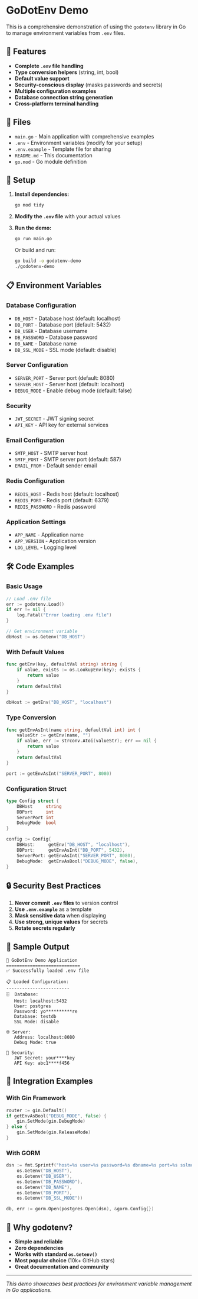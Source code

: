 # GoDotEnv Demo

This is a comprehensive demonstration of using the `godotenv` library in Go to manage environment variables from `.env` files.

## 🚀 Features

- **Complete `.env` file handling**
- **Type conversion helpers** (string, int, bool)
- **Default value support**
- **Security-conscious display** (masks passwords and secrets)
- **Multiple configuration examples**
- **Database connection string generation**
- **Cross-platform terminal handling**

## 📁 Files

- `main.go` - Main application with comprehensive examples
- `.env` - Environment variables (modify for your setup)
- `.env.example` - Template file for sharing
- `README.md` - This documentation
- `go.mod` - Go module definition

## 🔧 Setup

1. **Install dependencies:**
   ```bash
   go mod tidy
   ```

2. **Modify the `.env` file** with your actual values

3. **Run the demo:**
   ```bash
   go run main.go
   ```

   Or build and run:
   ```bash
   go build -o godotenv-demo
   ./godotenv-demo
   ```

## 📋 Environment Variables

### Database Configuration
- `DB_HOST` - Database host (default: localhost)
- `DB_PORT` - Database port (default: 5432)
- `DB_USER` - Database username
- `DB_PASSWORD` - Database password
- `DB_NAME` - Database name
- `DB_SSL_MODE` - SSL mode (default: disable)

### Server Configuration
- `SERVER_PORT` - Server port (default: 8080)
- `SERVER_HOST` - Server host (default: localhost)
- `DEBUG_MODE` - Enable debug mode (default: false)

### Security
- `JWT_SECRET` - JWT signing secret
- `API_KEY` - API key for external services

### Email Configuration
- `SMTP_HOST` - SMTP server host
- `SMTP_PORT` - SMTP server port (default: 587)
- `EMAIL_FROM` - Default sender email

### Redis Configuration
- `REDIS_HOST` - Redis host (default: localhost)
- `REDIS_PORT` - Redis port (default: 6379)
- `REDIS_PASSWORD` - Redis password

### Application Settings
- `APP_NAME` - Application name
- `APP_VERSION` - Application version
- `LOG_LEVEL` - Logging level

## 🛠️ Code Examples

### Basic Usage
```go
// Load .env file
err := godotenv.Load()
if err != nil {
    log.Fatal("Error loading .env file")
}

// Get environment variable
dbHost := os.Getenv("DB_HOST")
```

### With Default Values
```go
func getEnv(key, defaultVal string) string {
    if value, exists := os.LookupEnv(key); exists {
        return value
    }
    return defaultVal
}

dbHost := getEnv("DB_HOST", "localhost")
```

### Type Conversion
```go
func getEnvAsInt(name string, defaultVal int) int {
    valueStr := getEnv(name, "")
    if value, err := strconv.Atoi(valueStr); err == nil {
        return value
    }
    return defaultVal
}

port := getEnvAsInt("SERVER_PORT", 8080)
```

### Configuration Struct
```go
type Config struct {
    DBHost     string
    DBPort     int
    ServerPort int
    DebugMode  bool
}

config := Config{
    DBHost:     getEnv("DB_HOST", "localhost"),
    DBPort:     getEnvAsInt("DB_PORT", 5432),
    ServerPort: getEnvAsInt("SERVER_PORT", 8080),
    DebugMode:  getEnvAsBool("DEBUG_MODE", false),
}
```

## 🔒 Security Best Practices

1. **Never commit `.env` files** to version control
2. **Use `.env.example`** as a template
3. **Mask sensitive data** when displaying
4. **Use strong, unique values** for secrets
5. **Rotate secrets regularly**

## 📝 Sample Output

```
🚀 GoDotEnv Demo Application
============================
✅ Successfully loaded .env file

📋 Loaded Configuration:
------------------------
🗄️  Database:
   Host: localhost:5432
   User: postgres
   Password: yo**********re
   Database: testdb
   SSL Mode: disable

🌐 Server:
   Address: localhost:8080
   Debug Mode: true

🔐 Security:
   JWT Secret: your****key
   API Key: abc1****f456
```

## 🚀 Integration Examples

### With Gin Framework
```go
router := gin.Default()
if getEnvAsBool("DEBUG_MODE", false) {
    gin.SetMode(gin.DebugMode)
} else {
    gin.SetMode(gin.ReleaseMode)
}
```

### With GORM
```go
dsn := fmt.Sprintf("host=%s user=%s password=%s dbname=%s port=%s sslmode=%s",
    os.Getenv("DB_HOST"),
    os.Getenv("DB_USER"),
    os.Getenv("DB_PASSWORD"),
    os.Getenv("DB_NAME"),
    os.Getenv("DB_PORT"),
    os.Getenv("DB_SSL_MODE"))

db, err := gorm.Open(postgres.Open(dsn), &gorm.Config{})
```

## 🌟 Why godotenv?

- **Simple and reliable**
- **Zero dependencies**
- **Works with standard `os.Getenv()`**
- **Most popular choice** (10k+ GitHub stars)
- **Great documentation and community**

---
*This demo showcases best practices for environment variable management in Go applications.*
